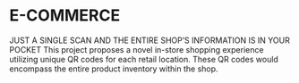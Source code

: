 # E-COMMERCE
JUST A SINGLE SCAN AND THE ENTIRE SHOP’S INFORMATION IS IN YOUR POCKET This project proposes a novel in-store shopping experience utilizing unique QR codes for each retail location. These QR codes would encompass the entire product inventory within the shop.
